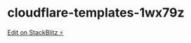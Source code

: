 # cloudflare-templates-1wx79z

[Edit on StackBlitz ⚡️](https://stackblitz.com/edit/cloudflare-templates-1wx79z)